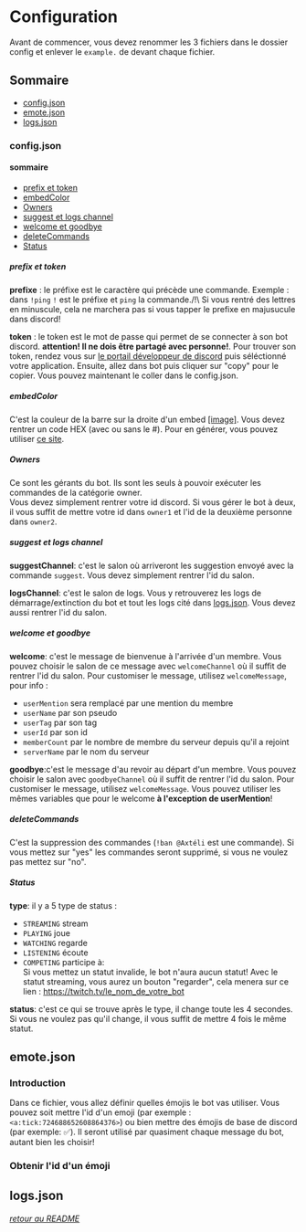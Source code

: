 # Configuration
Avant de commencer, vous devez renommer les 3 fichiers dans le dossier config et enlever le `example.` de devant chaque fichier.
## Sommaire
- [config.json](#config.json)
- [emote.json](#emote.json)
- [logs.json](#logs.json)

### config.json

#### sommaire
- [prefix et token](#prefix-et-token)
- [embedColor](#embedColor)
- [Owners](#Owners)
- [suggest et logs channel](#suggest-et-logs-channel)
- [welcome et goodbye](#welcome-et-goodbye)
- [deleteCommands](#deleteCommands)
- [Status](#Status)

##### prefix et token
**prefixe** : le préfixe est le caractère qui précède une commande. Exemple : dans `!ping` `!` est le préfixe et `ping` la commande./!\ Si vous rentré des lettres en minuscule, cela ne marchera pas si vous tapper le prefixe en majusucule dans discord!  
  
**token** : le token est le mot de passe qui permet de se connecter à son bot discord. **attention! Il ne dois être partagé avec personne!**. Pour trouver son token, rendez vous sur [le portail développeur de discord](https://discord.com/developers/applications) puis séléctionné votre application. Ensuite, allez dans bot puis cliquer sur "copy" pour le copier. Vous pouvez maintenant le coller dans le config.json. 

##### embedColor
C'est la couleur de la barre sur la droite d'un embed [[image]](https://raw.githubusercontent.com/Axteli/DiscordBot/master/docs/images/embed_color.png). Vous devez rentrer un code HEX (avec ou sans le #). Pour en générer, vous pouvez utiliser [ce site](https://htmlcolorcodes.com/fr/).

##### Owners
Ce sont les gérants du bot. Ils sont les seuls à pouvoir exécuter les commandes de la catégorie owner.  
Vous devez simplement rentrer votre id discord. Si vous gérer le bot à deux, il vous suffit de mettre votre id dans `owner1` et l'id de la deuxième personne dans `owner2`.

##### suggest et logs channel
**suggestChannel**: c'est le salon où arriveront les suggestion envoyé avec la commande `suggest`. Vous devez simplement rentrer l'id du salon.  
    
**logsChannel**: c'est le salon de logs. Vous y retrouverez les logs de démarrage/extinction du bot et tout les logs cité dans [logs.json](#logs.json). Vous devez aussi rentrer l'id du salon.

##### welcome et goodbye
**welcome**: c'est le message de bienvenue à l'arrivée d'un membre. Vous pouvez choisir le salon de ce message avec `welcomeChannel` où il suffit de rentrer l'id du salon. Pour customiser le message, utilisez `welcomeMessage`, pour info :
- `userMention` sera remplacé par une mention du membre
- `userName` par son pseudo
- `userTag` par son tag
- `userId` par son id
- `memberCount` par le nombre de membre du serveur depuis qu'il a rejoint
- `serverName` par le nom du serveur  
  
**goodbye**:c'est le message d'au revoir au départ d'un membre. Vous pouvez choisir le salon avec `goodbyeChannel` où il suffit de rentrer l'id du salon. Pour customiser le message, utilisez `welcomeMessage`. Vous pouvez utiliser les mêmes variables que pour le welcome **à l'exception de userMention**!

##### deleteCommands
C'est la suppression des commandes (`!ban @Axtéli` est une commande). Si vous mettez sur "yes" les commandes seront supprimé, si vous ne voulez pas mettez sur "no".

##### Status
**type**: il y a 5 type de status : 
- `STREAMING` stream 
- `PLAYING` joue
- `WATCHING` regarde
- `LISTENING` écoute
- `COMPETING` participe à:  
Si vous mettez un statut invalide, le bot n'aura aucun statut! Avec le statut streaming, vous aurez un bouton "regarder", cela menera sur ce lien : https://twitch.tv/le_nom_de_votre_bot  
  
**status**: c'est ce qui se trouve après le type, il change toute les 4 secondes. Si vous ne voulez pas qu'il change, il vous suffit de mettre 4 fois le même statut. 

## emote.json
### Introduction
Dans ce fichier, vous allez définir quelles émojis le bot vas utiliser. Vous pouvez soit mettre l'id d'un emoji (par exemple : `<a:tick:724688652608864376>`) ou bien mettre des émojis de base de discord (par exemple: ✅). Il seront utilisé par quasiment chaque message du bot, autant bien les choisir!

### Obtenir l'id d'un émoji

## logs.json

###### [retour au README](https://github.com/Axteli/DiscordBot#readme)